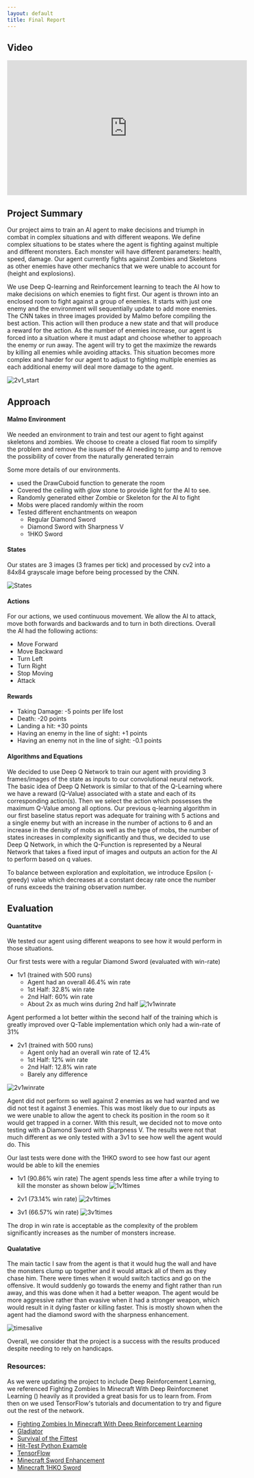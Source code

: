 ```yaml
---
layout: default
title: Final Report
--- 
```


## Video
<iframe width="560" height="315" src="https://www.youtube.com/embed/OEBWlOP7Ot0" frameborder="0" allow="accelerometer; autoplay; encrypted-media; gyroscope; picture-in-picture" allowfullscreen></iframe>

## Project Summary
Our project aims to train an AI agent to make decisions and triumph in combat in complex situations and with different weapons.  We define complex situations to be states where the agent is fighting against multiple and different monsters. Each monster will have different parameters: health, speed, damage. Our agent currently fights against Zombies and Skeletons as other enemies have other mechanics that we were unable to account for (height and explosions). 

We use Deep Q-learning and Reinforcement learning to teach the AI how to make decisions on which enemies to fight first. Our agent is thrown into an enclosed room to fight against a group of enemies. It starts with just one enemy and the environment will sequentially update to add more enemies. The CNN takes in three images provided by Malmo before compiling the best action. This action will then produce a new state and that will produce a reward for the action. As the number of enemies increase, our agent is forced into a situation where it must adapt and choose whether to approach the enemy or run away. The agent will try to get the maximize the rewards by killing all enemies while avoiding attacks. This situation becomes more complex and harder for our agent to adjust to fighting multiple enemies as each additional enemy will deal more damage to the agent.

![2v1_start](2v1_start.jpg "start")

## Approach
#### Malmo Environment
We needed an environment to train and test our agent to fight against skeletons and zombies.  We choose to create a closed flat room to simplify the problem and remove the issues of the AI needing to jump and to remove the possibility of cover from the naturally generated terrain

Some more details of our environments.
 - used the DrawCuboid function to generate the room
 - Covered the ceiling with glow stone to provide light for the AI to see.
 - Randomly generated either Zombie or Skeleton for the AI to fight
 - Mobs were placed randomly within the room
 - Tested different enchantments on weapon
 	- Regular Diamond Sword
 	- Diamond Sword with Sharpness V
 	- 1HKO Sword

#### States
Our states are 3 images (3 frames per tick) and processed by cv2 into a 84x84 grayscale image before being processed by the CNN.

![States](Sceenshot_2_1.jpg "states")

#### Actions
For our actions, we used continuous movement. We allow the AI to attack, move both forwards and backwards and to turn in both directions. Overall the AI had the following actions:
 - Move Forward
 - Move Backward
 - Turn Left
 - Turn Right
 - Stop Moving
 - Attack

#### Rewards
 - Taking Damage: -5 points per life lost
 - Death: -20 points
 - Landing a hit: +30 points
 - Having an enemy in the line of sight: +1 points
 - Having an enemy not in the line of sight: -0.1 points

#### Algorithms and Equations
We decided to use Deep Q Network to train our agent with providing 3 frames/images of the state as inputs to our convolutional neural network. The basic idea of Deep Q Network is similar to that of the Q-Learning where we have a reward (Q-Value) associated with a state and each of its corresponding action(s). Then we select the action which possesses the maximum Q-Value among all options. Our previous q-learning algorithm in our first baseline status report was adequate for training with 5 actions and a single enemy but with an increase in the number of actions to 6 and an increase in the density of mobs as well as the type of mobs, the number of states increases in complexity significantly and thus, we decided to use Deep Q Network, in which the Q-Function is represented by a Neural Network that takes a fixed input of images and outputs an action for the AI to perform based on q values.

To balance between exploration and exploitation, we introduce Epsilon (-greedy) value which decreases at a constant decay rate once the number of runs exceeds the training observation number.

## Evaluation 
#### Quantatitve
We tested our agent using different weapons to see how it would perform in those situations. 

Our first tests were with a regular Diamond Sword (evaluated with win-rate)
- 1v1 (trained with 500 runs)
	- Agent had an overall 46.4% win rate
	- 1st Half: 32.8% win rate
	- 2nd Half: 60% win rate
	- About 2x as much wins during 2nd half
![1v1winrate](win-rate.jpg "win-rate")

Agent performed a lot better within the second half of the training which is greatly improved over Q-Table implementation which only had a win-rate of 31%

- 2v1 (trained with 500 runs)
	- Agent only had an overall win rate of 12.4%
	- 1st Half: 12% win rate
	- 2nd Half: 12.8% win rate
	- Barely any difference

![2v1winrate](win-rate2.jpg "win-rate2")


Agent did not perform so well against 2 enemies as we had wanted and we did not test it against 3 enemies. This was most likely due to our inputs as we were unable to allow the agent to check its position in the room so it would get trapped in a corner. With this result, we decided not to move onto testing with a Diamond Sword with Sharpness V. The results were not that much different as we only tested with a 3v1 to see how well the agent would do. This  

Our last tests were done with the 1HKO sword to see how fast our agent would be able to kill the enemies
- 1v1 (90.86% win rate)
The agent spends less time after a while trying to kill the monster as shown below
![1v1times](1v1_times.jpg "1v1-times")

- 2v1 (73.14% win rate)
![2v1times](2v1_times.jpg "2v1-times")

- 3v1 (66.57% win rate)
![3v1times](3v1_times.jpg "3v1-times")

The drop in win rate is acceptable as the complexity of the problem significantly increases as the number of monsters increase.

#### Qualatative
The main tactic I saw from the agent is that it would hug the wall and have the monsters clump up together and it would attack all of them as they chase him. There were times when it would switch tactics and go on the offensive. It would suddenly go towards the enemy and fight rather than run away, and this was done when it had a better weapon. The agent would be more aggressive rather than evasive when it had a stronger weapon, which would result in it dying faster or killing faster. This is mostly shown when the agent had the diamond sword with the sharpness enhancement. 

![timesalive](timesalive.jpg "timesalive")

Overall, we consider that the project is a success with the results produced despite needing to rely on handicaps.

### Resources:
As we were updating the project to include Deep Reinforcement Learning, we referenced Fighting Zombies In Minecraft With Deep Reinforcmenet Learning () heavily as it provided a great basis for us to learn from. From then on we used TensorFlow's tutorials and documentation to try and figure out the rest of the network.

- [Fighting Zombies In Minecraft With Deep Reinforcement Learning](http://cs229.stanford.edu/proj2016/report/UdagawaLeeNarasimhan-FightingZombiesInMinecraftWithDeepReinforcementLearning-report.pdf)
- [Gladiator](https://keiki83.github.io/Gladiator/)
- [Survival of the Fittest](https://mingh2.github.io/SurvivalOfTheFittest/)
- [Hit-Test Python Example](https://github.com/microsoft/malmo/blob/master/Malmo/samples/Python_examples/hit_test.py)
- [TensorFlow](https://www.tensorflow.org/tutorials/)
- [Minecraft Sword Enhancement](https://www.digminecraft.com/lists/sword_enchantment_list_pc.php)
- [Minecraft 1HKO Sword](https://minecraftcommand.science/commands/22591)